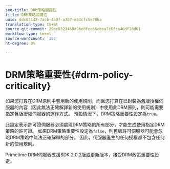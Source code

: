 ```yaml
---
seo-title: DRM策略關鍵性
title: DRM策略關鍵性
uuid: ddc03142-7acb-4a9f-a367-e34cfc5e78ba
translation-type: tm+mt
source-git-commit: 29bc8323460d9be0fce66cbea7c6fce46df20d61
workflow-type: tm+mt
source-wordcount: '155'
ht-degree: 0%

---
```



# DRM策略重要性{#drm-policy-criticality}

如果您打算在DRM原則中套用新的使用規則，而且您打算在已封裝為舊版授權伺服器的內容（因此無法正確解譯新的使用規則）中使用此DRM原則，則可能需要指定舊版授權伺服器的運作方式。 預設情況下，DRM策略重要性設定為`true`。

此設定表示許可證伺服器必須處理DRM策略的所有部分，才能生成使用指定DRM策略的許可證。 如果DRM策略重要性設定為`false`，則舊版許可伺服器可能會忽略DRM策略中無法正確解釋的部分。 因此，伺服器產生的任何授權都不包含任何新的使用規則。

Primetime DRM伺服器支援SDK 2.0.2版或更新版本，接受DRM政策重要性設定。
